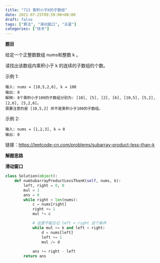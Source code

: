 ```yaml
---
title: "713 乘积小于K的子数组"
date: 2021-07-25T09:59:00+08:00
draft: false
tags: ["算法", "滑动窗口", "五星"]
categories: ["技术"]
---
```


**题目**

给定一个正整数数组 nums和整数 k 。

请找出该数组内乘积小于 k 的连续的子数组的个数。

示例 1:
```
输入: nums = [10,5,2,6], k = 100
输出: 8
解释: 8个乘积小于100的子数组分别为: [10], [5], [2], [6], [10,5], [5,2], [2,6], [5,2,6]。
需要注意的是 [10,5,2] 并不是乘积小于100的子数组。
```
示例 2:
```
输入: nums = [1,2,3], k = 0
输出: 0
```

链接：https://leetcode-cn.com/problems/subarray-product-less-than-k

**解题思路**

**滑动窗口**

```python
class Solution(object):
    def numSubarrayProductLessThanK(self, nums, k):
        left, right = 0, 0
        mul = 1
        ans = 0
        while right < len(nums):
            c = nums[right]
            right += 1
            mul *= c

            # 这里不能忘记 left < right 这个条件
            while mul >= k and left < right:
                d = nums[left]
                left += 1
                mul /= d
            
            ans += right - left
        return ans
```